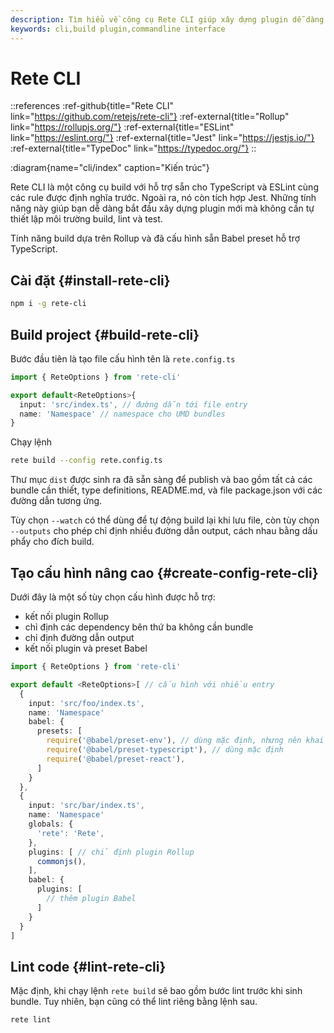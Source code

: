 ```yaml
---
description: Tìm hiểu về công cụ Rete CLI giúp xây dựng plugin dễ dàng. Với hỗ trợ sẵn cho TypeScript, ESLint và Jest, bạn có thể bắt đầu xây dựng mà không cần tự thiết lập môi trường build, lint và test
keywords: cli,build plugin,commandline interface
---
```


# Rete CLI

::references
:ref-github{title="Rete CLI" link="https://github.com/retejs/rete-cli"}
:ref-external{title="Rollup" link="https://rollupjs.org/"}
:ref-external{title="ESLint" link="https://eslint.org/"}
:ref-external{title="Jest" link="https://jestjs.io/"}
:ref-external{title="TypeDoc" link="https://typedoc.org/"}
::

:diagram{name="cli/index" caption="Kiến trúc"}

Rete CLI là một công cụ build với hỗ trợ sẵn cho TypeScript và ESLint cùng các rule được định nghĩa trước. Ngoài ra, nó còn tích hợp Jest. Những tính năng này giúp bạn dễ dàng bắt đầu xây dựng plugin mới mà không cần tự thiết lập môi trường build, lint và test.

Tính năng build dựa trên Rollup và đã cấu hình sẵn Babel preset hỗ trợ TypeScript.

## Cài đặt {#install-rete-cli}

```bash
npm i -g rete-cli
```
## Build project {#build-rete-cli}

Bước đầu tiên là tạo file cấu hình tên là `rete.config.ts`
```ts
import { ReteOptions } from 'rete-cli'

export default<ReteOptions>{
  input: 'src/index.ts', // đường dẫn tới file entry
  name: 'Namespace' // namespace cho UMD bundles
}
```

Chạy lệnh

```bash
rete build --config rete.config.ts
```

Thư mục `dist` được sinh ra đã sẵn sàng để publish và bao gồm tất cả các bundle cần thiết, type definitions, README.md, và file package.json với các đường dẫn tương ứng.

Tùy chọn `--watch` có thể dùng để tự động build lại khi lưu file, còn tùy chọn `--outputs` cho phép chỉ định nhiều đường dẫn output, cách nhau bằng dấu phẩy cho đích build.

## Tạo cấu hình nâng cao {#create-config-rete-cli}

Dưới đây là một số tùy chọn cấu hình được hỗ trợ:

- kết nối plugin Rollup
- chỉ định các dependency bên thứ ba không cần bundle
- chỉ định đường dẫn output
- kết nối plugin và preset Babel

```ts
import { ReteOptions } from 'rete-cli'

export default <ReteOptions>[ // cấu hình với nhiều entry
  {
    input: 'src/foo/index.ts',
    name: 'Namespace'
    babel: {
      presets: [
        require('@babel/preset-env'), // dùng mặc định, nhưng nên khai báo khi bạn chỉ định 'presets'
        require('@babel/preset-typescript'), // dùng mặc định
        require('@babel/preset-react'),
      ]
    }
  },
  {
    input: 'src/bar/index.ts',
    name: 'Namespace'
    globals: {
      'rete': 'Rete',
    },
    plugins: [ // chỉ định plugin Rollup
      commonjs(),
    ],
    babel: {
      plugins: [
        // thêm plugin Babel
      ]
    }
  }
]
```

## Lint code {#lint-rete-cli}

Mặc định, khi chạy lệnh `rete build` sẽ bao gồm bước lint trước khi sinh bundle. Tuy nhiên, bạn cũng có thể lint riêng bằng lệnh sau.

```bash
rete lint
```


